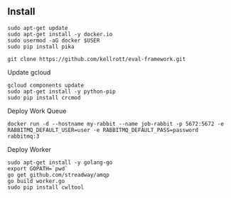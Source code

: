 
Install
-------
```
sudo apt-get update
sudo apt-get install -y docker.io
sudo usermod -aG docker $USER
sudo pip install pika

git clone https://github.com/kellrott/eval-framework.git
```

Update gcloud
```
gcloud components update
sudo apt-get install -y python-pip
sudo pip install crcmod
```

Deploy Work Queue
```
docker run -d --hostname my-rabbit --name job-rabbit -p 5672:5672 -e RABBITMQ_DEFAULT_USER=user -e RABBITMQ_DEFAULT_PASS=password rabbitmq:3
```

Deploy Worker
```
sudo apt-get install -y golang-go
export GOPATH=`pwd`
go get github.com/streadway/amqp
go build worker.go
sudo pip install cwltool
```
